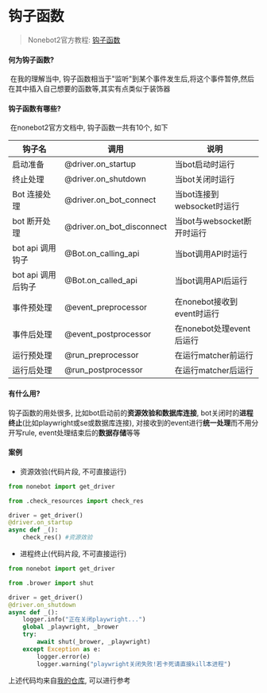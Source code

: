 # 钩子函数

> Nonebot2官方教程: [钩子函数](https://v2.nonebot.dev/docs/advanced/runtime-hook)

#### 何为钩子函数?

​	在我的理解当中, 钩子函数相当于"监听"到某个事件发生后,将这个事件暂停,然后在其中插入自己想要的函数等,其实有点类似于装饰器

#### 钩子函数有哪些?

​	在nonebot2官方文档中, 钩子函数一共有10个, 如下

| 钩子名             | 调用                      | 说明                       |
| ------------------ | ------------------------- | -------------------------- |
| 启动准备           | @driver.on_startup        | 当bot启动时运行            |
| 终止处理           | @driver.on_shutdown       | 当bot关闭时运行            |
| Bot 连接处理       | @driver.on_bot_connect    | 当bot连接到websocket时运行 |
| bot 断开处理       | @driver.on_bot_disconnect | 当bot与websocket断开时运行 |
| bot api 调用钩子   | @Bot.on_calling_api       | 当bot调用API时运行         |
| bot api 调用后钩子 | @Bot.on_called_api        | 当bot调用API后运行         |
| 事件预处理         | @event_preprocessor       | 在nonebot接收到event时运行 |
| 事件后处理         | @event_postprocessor      | 在nonebot处理event后运行   |
| 运行预处理         | @run_preprocessor         | 在运行matcher前运行        |
| 运行后处理         | @run_postprocessor        | 在运行matcher后运行        |

#### 有什么用?

钩子函数的用处很多, 比如bot启动前的**资源效验和数据库连接**, bot关闭时的**进程终止**(比如playwright或se或数据库连接), 对接收到的event进行**统一处理**而不用分开写rule, event处理结束后的**数据存储**等等

#### 案例

- 资源效验(代码片段, 不可直接运行)

```python
from nonebot import get_driver

from .check_resources import check_res

driver = get_driver()
@driver.on_startup
async def _():
    check_res() #资源效验
```

- 进程终止(代码片段, 不可直接运行)

```python
from nonebot import get_driver

from .brower import shut

driver = get_driver()
@driver.on_shutdown
async def _():
    logger.info("正在关闭playwright...")
    global _playwright, _brower
    try:
        await shut(_brower, _playwright)
    except Exception as e:
        logger.error(e)
        logger.warning("playwright关闭失败!若卡死请直接kill本进程")
```

上述代码均来自[我的仓库](https://github.com/MRSlouzk/nonebot-plugin-azurlane-assistant/blob/master/nonebot-plugin-azurlane-assistant/__init__.py), 可以进行参考
